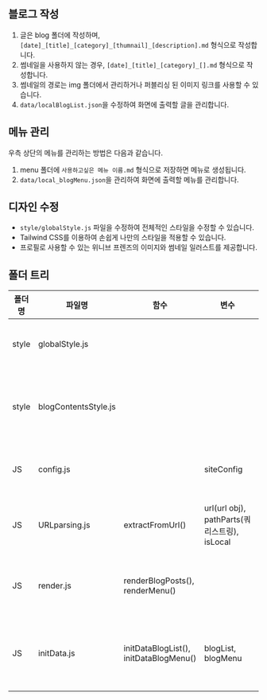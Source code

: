 ## 블로그 작성
1. 글은 blog 폴더에 작성하며, `[date]_[title]_[category]_[thumnail]_[description].md` 형식으로 작성합니다.
2. 썸네일을 사용하지 않는 경우, `[date]_[title]_[category]_[].md` 형식으로 작성합니다.
3. 썸네일의 경로는 img 폴더에서 관리하거나 퍼블리싱 된 이미지 링크를 사용할 수 있습니다.
4. `data/localBlogList.json`을 수정하여 화면에 출력할 글을 관리합니다.

## 메뉴 관리
우측 상단의 메뉴를 관리하는 방법은 다음과 같습니다.
1. menu 폴더에 `사용하고싶은 메뉴 이름.md` 형식으로 저장하면 메뉴로 생성됩니다.
2. `data/local_blogMenu.json`을 관리하여 화면에 출력할 메뉴를 관리합니다.


## 디자인 수정
- `style/globalStyle.js` 파일을 수정하여 전체적인 스타일을 수정할 수 있습니다.
- Tailwind CSS를 이용하여 손쉽게 나만의 스타일을 적용할 수 있습니다.
- 프로필로 사용할 수 있는 위니브 프렌즈의 이미지와 썸네일 일러스트를 제공합니다.


## 폴더 트리

  | 폴더명 | 파일명               | 함수                                   | 변수                                         | 비고                          |
  | ------ | -------------------- | -------------------------------------- | -------------------------------------------- | ----------------------------- |
  | style  | globalStyle.js       |                                        |                                              | 전역 스타일 설정              |
  | style  | blogContentsStyle.js |                                        |                                              | 블로그 컨텐츠 스타일 설정     |
  | JS     | config.js            |                                        | siteConfig                                   | 사이트 설정 정보              |
  | JS     | URLparsing.js        | extractFromUrl()                       | url(url obj), pathParts(쿼리스트링), isLocal | URL 파싱, 스키마 확인         |
  | JS     | render.js            | renderBlogPosts(), renderMenu()        |                                              | 데이터를 DOM에 렌더링         |
  | JS     | initData.js          | initDataBlogList(), initDataBlogMenu() | blogList, blogMenu                           | 초기 데이터 로딩, 스키마 확인 |
